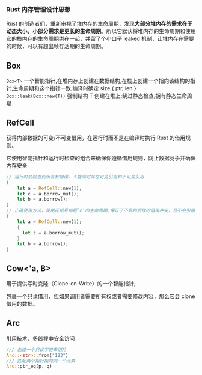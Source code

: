 ### Rust 内存管理设计思想

Rust 的创造者们，重新审视了堆内存的生命周期，发现**大部分堆内存的需求在于动态大小，小部分需求是更长的生命周期**。所以它默认将堆内存的生命周期和使用它的栈内存的生命周期绑在一起，并留了个小口子 leaked 机制，让堆内存在需要的时候，可以有超出帧存活期的生命周期。

## Box

`Box<T>` 一个智能指针,在堆内存上创建在数据结构,在栈上创建一个指向该结构的指针,生命周期和这个指针一致,编译时确定 size,{ ptr, len }
`Box::leak(Box::new(T))` 强制结构 T 创建在堆上;绕过静态检查,拥有静态生命周期

## RefCell

获得内部数据的可变/不可变借用，在运行时而不是在编译时执行 Rust 的借用规则。

它使用智能指针和运行时检查的组合来确保你遵循借用规则，防止数据竞争并确保内存安全

```rs
// 运行时会检查到所有权错误，不能同时存在可变引用和不可变引用
{
    let a = RefCell::new(1);
    let c = a.borrow_mut();
    let b = a.borrow();
}
// 正确使用方法，使用花括号缩短`c`的生命周期,保证了不会和后续的借用冲突，且不会引用已释放内存
{
    let a = RefCell::new(1);
    {
      let c = a.borrow_mut();
    }
    let b = a.borrow();
}
```

## Cow<'a, B>

用于提供写时克隆（Clone-on-Write）的一个智能指针;

包裹一个只读借用，但如果调用者需要所有权或者需要修改内容，那么它会 clone 借用的数据。

## Arc

引用技术，多线程中安全访问

```rs
/// 创建一个只读字符串切片
Arc::<str>::from("123")
/// 匹配两个指针指向同一个元素
Arc::ptr_eq(p, q)
```
